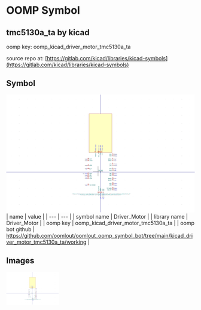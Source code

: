 # OOMP Symbol  
## tmc5130a_ta  by kicad  
  
oomp key: oomp_kicad_driver_motor_tmc5130a_ta  
  
source repo at: [https://gitlab.com/kicad/libraries/kicad-symbols](https://gitlab.com/kicad/libraries/kicad-symbols)  
## Symbol  
  
[![working.png](working_600.png)](working.png)  
| name | value | 
| --- | --- | 
| symbol name | Driver_Motor | 
| library name | Driver_Motor | 
| oomp key | oomp_kicad_driver_motor_tmc5130a_ta | 
| oomp bot github | https://github.com/oomlout/oomlout_oomp_symbol_bot/tree/main/kicad_driver_motor_tmc5130a_ta/working | 
## Images  
  
[![working.png](working_140.png)](working.png)  
